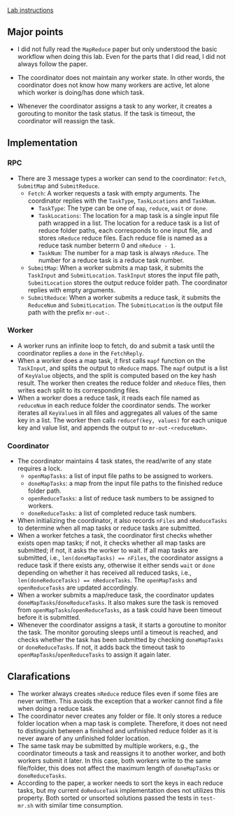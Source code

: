 [Lab instructions](https://pdos.csail.mit.edu/6.824/labs/lab-mr.html)

## Major points

- I did not fully read the `MapReduce` paper but only understood the basic workflow when doing this lab. Even for the parts that I did read, I did not always follow the paper.

- The coordinator does not maintain any worker state. 
In other words, the coordinator does not know how many workers are active, let alone which worker is doing/has done which task.

- Whenever the coordinator assigns a task to any worker, it creates a gorouting to monitor the task status. If the task is timeout, the coordinator will reassign the task.

## Implementation

### RPC

- There are 3 message types a worker can send to the coordinator: `Fetch`, `SubmitMap` and `SubmitReduce`.
  - `Fetch`: A worker requests a task with empty arguments. The coordinator replies with the `TaskType`, `TaskLocations` and `TaskNum`.
    - `TaskType`: The type can be one of `map`, `reduce`, `wait` or `done`.
    - `TaskLocations`: The location for a map task is a single input file path wrapped in a list. The location for a reduce task is a list of reduce folder paths, each corresponds to one input file, and stores `nReduce` reduce files. Each reduce file is named as a reduce task number beterrn 0 and `nReduce - 1`.
    - `TaskNum`: The number for a map task is always `nReduce`. The number for a reduce task is a reduce task number. 
  - `SubmitMap`: When a worker submits a map task, it submits the `TaskInput` and `SubmitLocation`. `TaskInput` stores the input file path, `SubmitLocation` stores the output reduce folder path. The coordinator replies with empty arguments.
  - `SubmitReduce`: When a worker submits a reduce task, it submits the `ReduceNum` and `SubmitLocation`. The `SubmitLocation` is the output file path with the prefix `mr-out-`.
  
### Worker

- A worker runs an infinite loop to fetch, do and submit a task until the coordinator replies a `done` in the `FetchReply`.
- When a worker does a map task, it first calls `mapf` function on the `TaskInput`, and splits the output to `nReduce` maps. The `mapf` output is a list of `KeyValue` objects, and the split is computed based on the key hash result. The worker then creates the reduce folder and `nReduce` files, then writes each split to its corresponding files.
- When a worker does a reduce task, it reads each file named as `reduceNum` in each reduce folder the coordinator sends. The worker iterates all `KeyValue`s in all files and aggregates all values of the same key in a list. The worker then calls `reducef(key, values)` for each unique key and value list, and appends the output to `mr-out-<reduceNum>`.

### Coordinator

- The coordinator maintains 4 task states, the read/write of any state requires a lock.
  - `openMapTasks`: a list of input file paths to be assigned to workers.
  - `doneMapTasks`: a map from the input file paths to the finished reduce folder path.
  - `openReduceTasks`: a list of reduce task numbers to be assigned to workers.
  - `doneReduceTasks`: a list of completed reduce task numbers.
- When initializing the coordinator, it also records `nFiles` and `nReduceTasks` to determine when all map tasks or reduce tasks are submitted.
- When a worker fetches a task, the coordinator first checks whether exists open map tasks; if not, it checks whether all map tasks are submitted; if not, it asks the worker to wait. If all map tasks are submitted, i.e., `len(doneMapTasks) == nFiles`, the coordinator assigns a reduce task if there exists any, otherwise it either sends `wait` or `done` depending on whether it has received all reduced tasks, i.e., `len(doneReduceTasks) == nReduceTasks`. The `openMapTasks` and `openReduceTasks` are updated accordingly.
- When a worker submits a map/reduce task, the coordinator updates `doneMapTasks`/`doneReduceTasks`. It also makes sure the task is removed from `openMapTasks`/`openReduceTasks`, as a task could have been timeout before it is submitted.
- Whenever the coordinator assigns a task, it starts a goroutine to monitor the task. The monitor gorouting sleeps until a timeout is reached, and checks whether the task has been submitted by checking `doneMapTasks` or `doneReduceTasks`. If not, it adds back the timeout task to `openMapTasks`/`openReduceTasks` to assign it again later.


## Clarafications

- The worker always creates `nReduce` reduce files even if some files are never written. This avoids the exception that a worker cannot find a file when doing a reduce task.
- The coordinator never creates any folder or file. It only stores a reduce folder location when a map task is complete. Therefore, it does not need to distinguish between a finished and unfinished reduce folder as it is never aware of any unfinished folder location.
- The same task may be submitted by multiple workers, e.g., the coordinator timeouts a task and reassigns it to another worker, and both workers submit it later. In this case, both workers write to the same file/folder, this does not affect the maximum length of `doneMapTasks` or `doneReduceTasks`.
- According to the paper, a worker needs to sort the keys in each reduce tasks, but my current `doReduceTask` implementation does not utilizes this property. Both sorted or unsorted solutions passed the tests in `test-mr.sh` with similar time consumption.

